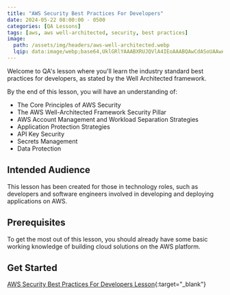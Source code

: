 ```yaml
---
title: "AWS Security Best Practices For Developers"
date: 2024-05-22 08:00:00 - 0500
categories: [QA Lessons]
tags: [aws, aws well-architected, security, best practices]
image: 
  path: /assets/img/headers/aws-well-architected.webp
  lqip: data:image/webp;base64,UklGRlYAAABXRUJQVlA4IEoAAABQAwCdASoUAAwAPzmMu1SvKaYjMAgB4CcJQBUeg8fSkb+pYAD+u/GyckmCUnlbOsUTfUhCViJRgbK2/29f6xQYBB75ygKpeDkwAA==
---
```


Welcome to QA's lesson where you'll learn the industry standard best practices for developers, as stated by the Well Architected framework.

By the end of this lesson, you will have an understanding of:

- The Core Principles of AWS Security
- The AWS Well-Architected Framework Security Pillar
- AWS Account Management and Workload Separation Strategies
- Application Protection Strategies
- API Key Security
- Secrets Management
- Data Protection

## Intended Audience
This lesson has been created for those in technology roles, such as developers and software engineers involved in developing and deploying applications on AWS.

## Prerequisites
To get the most out of this lesson, you should already have some basic working knowledge of building cloud solutions on the AWS platform. 

## Get Started
[AWS Security Best Practices For Developers Lesson](https://cloudacademy.com/course/aws-security-best-practices-for-developers-1){:target="_blank"}